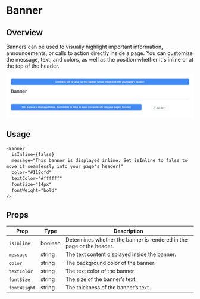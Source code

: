 # Banner

## Overview

Banners can be used to visually highlight important information, announcements, or calls to action directly inside a page. You can customize the message, text, and colors, as well as the position whether it's inline or at the top of the header.

<img src="banner.png" width="800" />

## Usage

```mdx
<Banner
  isInline={false}
  message="This banner is displayed inline. Set isInline to false to move it seamlessly into your page's header!"
  color="#118cfd"
  textColor="#ffffff"
  fontSize="14px"
  fontWeight="bold"
/>
```

## Props

| Prop         | Type    | Description                                                          |
| ------------ | ------- | -------------------------------------------------------------------- |
| `isInline`   | boolean | Determines whether the banner is rendered in the page or the header. |
| `message`    | string  | The text content displayed inside the banner.                        |
| `color`      | string  | The background color of the banner.                                  |
| `textColor`  | string  | The text color of the banner.                                        |
| `fontSize`   | string  | The size of the banner’s text.                                       |
| `fontWeight` | string  | The thickness of the banner’s text.                                  |
